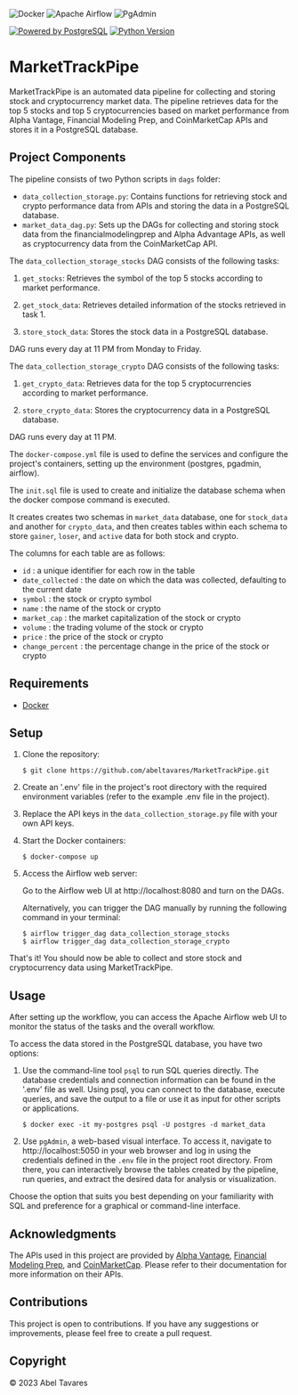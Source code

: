 ![Docker](https://img.shields.io/badge/Docker-2496ED?style=for-the-badge&logo=Docker&logoColor=white)
![Apache Airflow](https://img.shields.io/badge/Apache%20Airflow-017CEE?style=for-the-badge&logo=Apache%20Airflow&logoColor=white)
![PgAdmin](https://img.shields.io/badge/PgAdmin-4B0082?style=for-the-badge&logo=pgAdmin&logoColor=white)


[![Powered by PostgreSQL](https://img.shields.io/badge/powered%20by-PostgreSQL-blue.svg)](https://www.postgresql.org/)
[![Python Version](https://img.shields.io/badge/python-3.x-brightgreen.svg)](https://www.python.org/downloads/)


# MarketTrackPipe

MarketTrackPipe is an automated data pipeline for collecting and storing stock and cryptocurrency market data. The pipeline retrieves data for the top 5 stocks and top 5 cryptocurrencies based on market performance from Alpha Vantage, Financial Modeling Prep, and CoinMarketCap APIs and stores it in a PostgreSQL database.

## Project Components

The pipeline consists of two Python scripts in `dags` folder:

- `data_collection_storage.py`: Contains functions for retrieving stock and crypto performance data from APIs and storing the data in a PostgreSQL database.
- `market_data_dag.py`: Sets up the DAGs for collecting and storing stock data from the financialmodelingprep and Alpha Advantage APIs, as well as cryptocurrency data from the CoinMarketCap API.

The `data_collection_storage_stocks` DAG consists of the following tasks:

1. `get_stocks`: Retrieves the symbol of the top 5 stocks according to market performance.

2. `get_stock_data`: Retrieves detailed information of the stocks retrieved in task 1.

3. `store_stock_data`: Stores the stock data in a PostgreSQL database.

DAG runs every day at 11 PM from Monday to Friday.

The `data_collection_storage_crypto` DAG consists of the following tasks:

1. `get_crypto_data`: Retrieves data for the top 5 cryptocurrencies according to market performance.

2. `store_crypto_data`: Stores the cryptocurrency data in a PostgreSQL database.

DAG runs every day at 11 PM.

The `docker-compose.yml` file is used to define the services and configure the project's containers, setting up the environment (postgres, pgadmin, airflow).

The `init.sql` file is used to create and initialize the database schema when the docker compose command is executed.

It creates creates two schemas in `market_data` database, one for `stock_data` and another for `crypto_data`, and then creates tables within each schema to store `gainer`, `loser`, and `active` data for both stock and crypto.

The columns for each table are as follows:

- `id` : a unique identifier for each row in the table
- `date_collected` : the date on which the data was collected, defaulting to the current date
- `symbol` : the stock or crypto symbol
- `name` : the name of the stock or crypto
- `market_cap` : the market capitalization of the stock or crypto
- `volume` : the trading volume of the stock or crypto
- `price` : the price of the stock or crypto
- `change_percent` : the percentage change in the price of the stock or crypto

## Requirements

- [Docker](https://www.docker.com/get-started)


## Setup

1. Clone the repository: <br>

       $ git clone https://github.com/abeltavares/MarketTrackPipe.git

2. Create an '.env' file in the project's root directory with the required environment variables (refer to the example .env file in the project).

2. Replace the API keys in the `data_collection_storage.py` file with your own API keys.

3. Start the Docker containers:<br>

       $ docker-compose up

4. Access the Airflow web server:<br>

      Go to the Airflow web UI at http://localhost:8080 and turn on the DAGs.

      Alternatively, you can trigger the DAG manually by running the following command in your terminal:

       $ airflow trigger_dag data_collection_storage_stocks
       $ airflow trigger_dag data_collection_storage_crypto

That's it! You should now be able to collect and store stock and cryptocurrency data using MarketTrackPipe.


## Usage

After setting up the workflow, you can access the Apache Airflow web UI to monitor the status of the tasks and the overall workflow.

To access the data stored in the PostgreSQL database, you have two options:

1. Use the command-line tool `psql` to run SQL queries directly. The database credentials and connection information can be found in the '.env' file as well. Using psql, you can connect to the database, execute queries, and save the output to a file or use it as input for other scripts or applications.

       $ docker exec -it my-postgres psql -U postgres -d market_data

2. Use `pgAdmin`, a web-based visual interface. To access it, navigate to http://localhost:5050 in your web browser and log in using the credentials defined in the `.env` file in the project root directory. From there, you can interactively browse the tables created by the pipeline, run queries, and extract the desired data for analysis or visualization.

Choose the option that suits you best depending on your familiarity with SQL and preference for a graphical or command-line interface.

## Acknowledgments 

The APIs used in this project are provided by [Alpha Vantage](https://www.alphavantage.co/documentation/), [Financial Modeling Prep](https://financialmodelingprep.com/developer/docs/), and [CoinMarketCap](https://coinmarketcap.com/api/documentation/v1/). Please refer to their documentation for more information on their APIs.


## Contributions

This project is open to contributions. If you have any suggestions or improvements, please feel free to create a pull request.

## Copyright
© 2023 Abel Tavares
